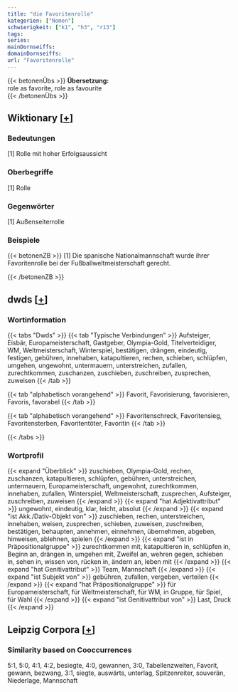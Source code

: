 ```yaml
---
title: "die Favoritenrolle"
kategorien: ["Nomen"]
schwierigkeit: ["k1", "h3", "r13"]
tags:
series:
mainDornseiffs:
domainDornseiffs:
url: "Favoritenrolle"
---
```


{{< betonenÜbs >}}
**Übersetzung:**  
role as favorite, role as favourite  
{{< /betonenÜbs >}}

## Wiktionary [[+](https://de.wiktionary.org/wiki/Favoritenrolle)]

### Bedeutungen
[1] Rolle mit hoher Erfolgsaussicht  

### Oberbegriffe
[1] Rolle  

### Gegenwörter
[1] Außenseiterrolle  

### Beispiele
{{< betonenZB >}}
[1] Die spanische Nationalmannschaft wurde ihrer Favoritenrolle bei der Fußballweltmeisterschaft gerecht.  

{{< /betonenZB >}}


## dwds [[+](https://www.dwds.de/wb/Favoritenrolle)]

### Wortinformation
{{< tabs "Dwds" >}}
{{< tab "Typische Verbindungen" >}}
Aufsteiger, Eisbär, Europameisterschaft, Gastgeber, Olympia-Gold, Titelverteidiger, WM, Weltmeisterschaft, Winterspiel, bestätigen, drängen, eindeutig, festigen, gebühren, innehaben, katapultieren, rechen, schieben, schlüpfen, umgehen, ungewohnt, untermauern, unterstreichen, zufallen, zurechtkommen, zuschanzen, zuschieben, zuschreiben, zusprechen, zuweisen
{{< /tab >}}

{{< tab "alphabetisch vorangehend" >}}
Favorit, Favorisierung, favorisieren, Favoris, favorabel
{{< /tab >}}

{{< tab "alphabetisch vorangehend" >}}
Favoritenschreck, Favoritensieg, Favoritensterben, Favoritentöter, Favoritin
{{< /tab >}}

{{< /tabs >}}

### Wortprofil
{{< expand "Überblick" >}} zuschieben, Olympia-Gold, rechen, zuschanzen, katapultieren, schlüpfen, gebühren, unterstreichen, untermauern, Europameisterschaft, ungewohnt, zurechtkommen, innehaben, zufallen, Winterspiel, Weltmeisterschaft, zusprechen, Aufsteiger, zuschreiben, zuweisen {{< /expand >}}
{{< expand "hat Adjektivattribut" >}} ungewohnt, eindeutig, klar, leicht, absolut {{< /expand >}}
{{< expand "ist Akk./Dativ-Objekt von" >}} zuschieben, rechen, unterstreichen, innehaben, weisen, zusprechen, schieben, zuweisen, zuschreiben, bestätigen, behaupten, annehmen, einnehmen, übernehmen, abgeben, hinweisen, ablehnen, spielen {{< /expand >}}
{{< expand "ist in Präpositionalgruppe" >}} zurechtkommen mit, katapultieren in, schlüpfen in, Beginn an, drängen in, umgehen mit, Zweifel an, wehren gegen, schieben in, sehen in, wissen von, rücken in, ändern an, leben mit {{< /expand >}}
{{< expand "hat Genitivattribut" >}} Team, Mannschaft {{< /expand >}}
{{< expand "ist Subjekt von" >}} gebühren, zufallen, vergeben, verteilen {{< /expand >}}
{{< expand "hat Präpositionalgruppe" >}} für Europameisterschaft, für Weltmeisterschaft, für WM, in Gruppe, für Spiel, für Wahl {{< /expand >}}
{{< expand "ist Genitivattribut von" >}} Last, Druck {{< /expand >}}

## Leipzig Corpora [[+](https://corpora.uni-leipzig.de/en/res?word=Favoritenrolle&corpusId=deu_newscrawl-public_2018)]


### Similarity based on Cooccurrences
5:1, 5:0, 4:1, 4:2, besiegte, 4:0, gewannen, 3:0, Tabellenzweiten, Favorit, gewann, bezwang, 3:1, siegte, auswärts, unterlag, Spitzenreiter, souverän, Niederlage, Mannschaft

